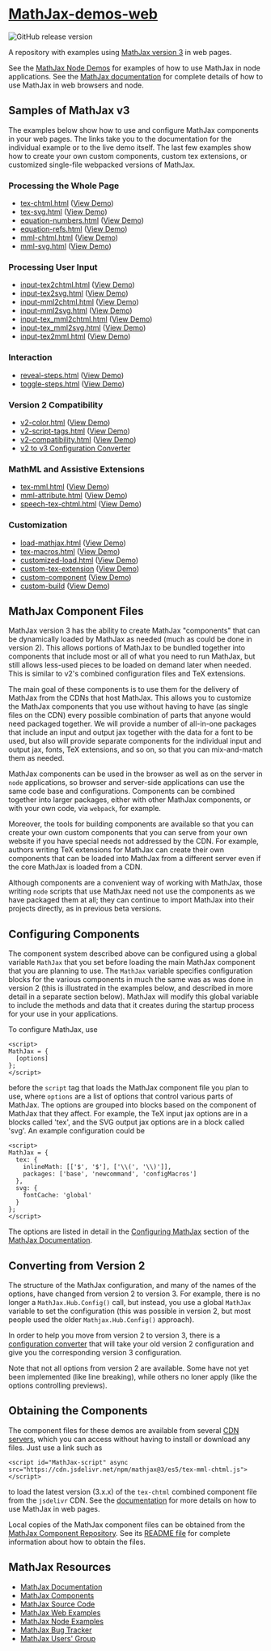 # [MathJax-demos-web](https://github.com/mathjax/MathJax-demos-web)
<img class="shield" alt="GitHub release version" src="https://img.shields.io/github/v/release/mathjax/MathJax-src?sort=semver">

A repository with examples using [MathJax version 3](https://github.com/mathjax/mathjax-src) in web pages.

See the [MathJax Node Demos](https://github.com/mathjax/MathJax-demos-node) for examples of how to use MathJax in node applications.  See the [MathJax documentation](https://docs.mathjax.org/) for complete details of how to use MathJax in web browsers and node.

## Samples of MathJax v3

The examples below show how to use and configure MathJax components in your web pages.  The links take you to the documentation for the individual example or to the live demo itself.  The last few examples show how to create your own custom components, custom tex extensions, or customized single-file webpacked versions of MathJax.

### Processing the Whole Page

* [tex-chtml.html](tex-chtml.html.md) ([View Demo](https://mathjax.github.io/MathJax-demos-web/tex-chtml.html))
* [tex-svg.html](tex-svg.html.md) ([View Demo](https://mathjax.github.io/MathJax-demos-web/tex-svg.html))
* [equation-numbers.html](equation-numbers.html.md) ([View Demo](https://mathjax.github.io/MathJax-demos-web/equation-numbers.html))
* [equation-refs.html](equation-refs.html.md) ([View Demo](https://mathjax.github.io/MathJax-demos-web/equation-refs.html))
* [mml-chtml.html](mml-chtml.html.md) ([View Demo](https://mathjax.github.io/MathJax-demos-web/mml-chtml.html))
* [mml-svg.html](mml-svg.html.md) ([View Demo](https://mathjax.github.io/MathJax-demos-web/mml-svg.html))

### Processing User Input

* [input-tex2chtml.html](input-tex2chtml.html.md) ([View Demo](https://mathjax.github.io/MathJax-demos-web/input-tex2chtml.html))
* [input-tex2svg.html](input-tex2svg.html.md) ([View Demo](https://mathjax.github.io/MathJax-demos-web/input-tex2svg.html))
* [input-mml2chtml.html](input-mml2chtml.html.md) ([View Demo](https://mathjax.github.io/MathJax-demos-web/input-mml2chtml.html))
* [input-mml2svg.html](input-mml2svg.html.md) ([View Demo](https://mathjax.github.io/MathJax-demos-web/input-mml2svg.html))
* [input-tex_mml2chtml.html](input-tex_mml2chtml.html.md) ([View Demo](https://mathjax.github.io/MathJax-demos-web/input-tex_mml2chtml.html))
* [input-tex_mml2svg.html](input-tex_mml2svg.html.md) ([View Demo](https://mathjax.github.io/MathJax-demos-web/input-tex_mml2svg.html))
* [input-tex2mml.html](input-tex2mml.html.md) ([View Demo](https://mathjax.github.io/MathJax-demos-web/input-tex2mml.html))

### Interaction

* [reveal-steps.html](reveal-steps.html.md) ([View Demo](https://mathjax.github.io/MathJax-demos-web/reveal-steps.html))
* [toggle-steps.html](toggle-steps.html.md) ([View Demo](https://mathjax.github.io/MathJax-demos-web/toggle-steps.html))

### Version 2 Compatibility

* [v2-color.html](v2-color.html.md) ([View Demo](https://mathjax.github.io/MathJax-demos-web/v2-color.html))
* [v2-script-tags.html](v2-script-tags.html.md) ([View Demo](https://mathjax.github.io/MathJax-demos-web/v2-script-tags.html))
* [v2-compatibility.html](v2-compatibility.html.md) ([View Demo](https://mathjax.github.io/MathJax-demos-web/v2-compatibility.html))  
* [v2 to v3 Configuration Converter](https://mathjax.github.io/MathJax-demos-web/convert-configuration/convert-configuration.html)

### MathML and Assistive Extensions

* [tex-mml.html](tex-mml.html.md) ([View Demo](https://mathjax.github.io/MathJax-demos-web/tex-mml.html)) 
* [mml-attribute.html](mml-attribute.html.md) ([View Demo](https://mathjax.github.io/MathJax-demos-web/mml-attribute.html))
* [speech-tex-chtml.html](speech-tex-chtml.html.md) ([View Demo](https://mathjax.github.io/MathJax-demos-web/speech-tex-chtml.html))

### Customization

* [load-mathjax.html](load-mathjax/load-mathjax.html.md) ([View Demo](https://mathjax.github.io/MathJax-demos-web/load-mathjax/load-mathjax.html))
* [tex-macros.html](tex-macros.html.md) ([View Demo](https://mathjax.github.io/MathJax-demos-web/tex-macros.html))
* [customized-load.html](customized-load.html.md) ([View Demo](https://mathjax.github.io/MathJax-demos-web/customized-load.html))
* [custom-tex-extension](custom-tex-extension/mml.html.md) ([View Demo](https://mathjax.github.io/MathJax-demos-web/custom-tex-extension/mml.html))
* [custom-component](custom-component/custom-component.html.md) ([View Demo](https://mathjax.github.io/MathJax-demos-web/custom-component/custom-component.html))
* [custom-build](custom-build/custom-mathjax.html.md) ([View Demo](https://mathjax.github.io/MathJax-demos-web/custom-build/custom-mathjax.html))

## MathJax Component Files

MathJax version 3 has the ability to create MathJax "components" that can be dynamically loaded by MathJax as needed (much as could be done in version 2).  This allows portions of MathJax to be bundled together into components that include most or all of what you need to run MathJax, but still allows less-used pieces to be loaded on demand later when needed.  This is similar to v2's combined configuration files and TeX extensions.  

The main goal of these components is to use them for the delivery of MathJax from the CDNs that host MathJax.  This allows you to customize the MathJax components that you use without having to have (as single files on the CDN) every possible combination of parts that anyone would need packaged together.  We will provide a number of all-in-one packages that include an input and output jax together with the data for a font to be used, but also will provide separate components for the individual input and output jax, fonts, TeX extensions, and so on, so that you can mix-and-match them as needed.  

MathJax components can be used in the browser as well as on the server in `node` applications, so browser and server-side applications can use the same code base and configurations.  Components can be combined together into larger packages, either with other MathJax components, or with your own code, via `webpack`, for example.  

Moreover, the tools for building components are available so that you can create your own custom components that you can serve from your own website if you have special needs not addressed by the CDN.  For example, authors writing TeX extensions for MathJax can create their own components that can be loaded into MathJax from a different server even if the core MathJax is loaded from a CDN.

Although components are a convenient way of working with MathJax, those writing `node` scripts that use MathJax need not use the components as we have packaged them at all; they can continue to import MathJax into their projects directly, as in previous beta versions.

## Configuring Components

The component system described above can be configured using a global variable `MathJax` that you set before loading the main MathJax component that you are planning to use.  The `MathJax` variable specifies configuration blocks for the various components in much the same was as was done in version 2 (this is illustrated in the examples below, and described in more detail in a separate section below).  MathJax will modify this global variable to include the methods and data that it creates during the startup process for your use in your applications.

To configure MathJax, use

    <script>
    MathJax = {
      [options]
    };
    </script>

before the `script` tag that loads the MathJax component file you plan to use, where `options` are a list of options that control various parts of MathJax.  The options are grouped into blocks based on the component of MathJax that they affect.  For example, the TeX input jax options are in a blocks called 'tex', and the SVG output jax options are in a block called 'svg'.  An example configuration could be

    <script>
    MathJax = {
      tex: {
        inlineMath: [['$', '$'], ['\\(', '\\)']],
        packages: ['base', 'newcommand', 'configMacros']
      },
      svg: {
        fontCache: 'global'
      }
    };
    </script>

The options are listed in detail in the [Configuring MathJax](https://docs.mathjax.org/en/latest/options/index.html) section of the [MathJax Documentation](https://docs.mathjax.org/en/latest).

## Converting from Version 2

The structure of the MathJax configuration, and many of the names of the options, have changed from version 2 to version 3.  For example, there is no longer a `MathJax.Hub.Config()` call, but instead, you use a global `MathJax` variable to set the configuration (this was possible in version 2, but most people used the older `Mathjax.Hub.Config()` approach).

In order to help you move from version 2 to version 3, there is a [configuration converter](https://mathjax.github.io/MathJax-demos-web/configuration-converter/configuration-converter.html) that will take your old version 2 configuration and give you the corresponding version 3 configuration.

Note that not all options from version 2 are available.  Some have not yet been implemented (like line breaking), while others no loner apply (like the options controlling previews).

## Obtaining the Components

The component files for these demos are available from several [CDN servers](https://docs.mathjax.org/en/latest/web/start.html#using-mathjax-from-a-content-delivery-network-cdn), which you can access without having to install or download any files.  Just use a link such as

    <script id="MathJax-script" async src="https://cdn.jsdelivr.net/npm/mathjax@3/es5/tex-mml-chtml.js"></script>

to load the latest version (3.x.x) of the `tex-chtml` combined component file from the ``jsdelivr`` CDN.  See the
[documentation](https//docs.mathjax.org/en/latest/index.html#browser-components)
for more details on how to use MathJax in web pages.

Local copies of the MathJax component files can be obtained from the [MathJax Component Repository](https://github.com/mathjax/MathJax).  See its [README file](https://github.com/mathjax/MathJax/README.md) for complete information about how to obtain the files.

## MathJax Resources

* [MathJax Documentation](https://docs.mathjax.org)
* [MathJax Components](https://github.com/mathjax/MathJax)
* [MathJax Source Code](https://github.com/mathjax/MathJax-src)
* [MathJax Web Examples](https://github.com/mathjax/MathJax-demos-web)
* [MathJax Node Examples](https://github.com/mathjax/MathJax-demos-node)
* [MathJax Bug Tracker](https://github.com/mathjax/MathJax/issues)
* [MathJax Users' Group](http://groups.google.com/group/mathjax-users)

